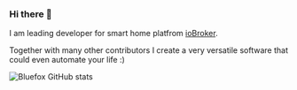 ### Hi there 👋
I am leading developer for smart home platfrom [ioBroker](https://github.com/ioBroker).

Together with many other contributors I create a very versatile software that could even automate your life :)


![Bluefox GitHub stats](https://github-readme-stats.vercel.app/api?username=GermanBluefox&show_icons=true&theme=cobalt)
